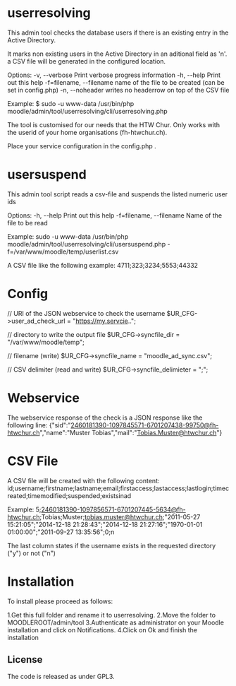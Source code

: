 # userresolving

This admin tool checks the database users if there is an existing entry in the Active Directory.

It marks non existing users in the Active Directory in an aditional field as 'n'.
a CSV file will be generated in the configured location.

Options:
-v, --verbose         	Print verbose progress information
-h, --help            	Print out this help
-f=filename, --filename	name of the file to be created (can be set in config.php)
-n, --noheader		  	writes no headerrow on top of the CSV file

Example:
\$ sudo -u www-data /usr/bin/php moodle/admin/tool/userresolving/cli/userresolving.php

The tool is customised for our needs that the HTW Chur. 
Only works with the userid of your home organisations (fh-htwchur.ch).

Place your service configuration in the config.php .

# usersuspend

This admin tool script reads a csv-file and suspends the listed numeric user ids

Options:
-h, --help            	Print out this help
-f=filename, --filename	Name of the file to be read


Example:
sudo -u www-data /usr/bin/php moodle/admin/tool/userresolving/cli/usersuspend.php -f=/var/www/moodle/temp/userlist.csv

A CSV file like the following example:
4711;323;3234;5553;44332


# Config

// URI of the JSON webservice to check the username
$UR_CFG->user_ad_check_url = "https://my.servcie..";

// directory to write the output file
$UR_CFG->syncfile_dir = "/var/www/moodle/temp";

// filename (write)
$UR_CFG->syncfile_name = "moodle_ad_sync.csv";

// CSV delimiter (read and write)
$UR_CFG->syncfile_delimieter = ";";

# Webservice
The webservice response of the check is a JSON response like the following line: 
{"sid":"2460181390-1097845571-6701207438-99750@fh-htwchur.ch","name":"Muster Tobias","mail":"Tobias.Muster@htwchur.ch"}

# CSV File
A CSV file will be created with the following content:
id;username;firstname;lastname;email;firstaccess;lastaccess;lastlogin;timecreated;timemodified;suspended;existsinad

Example:
5;2460181390-1097856571-6701207445-5634@fh-htwchur.ch;Tobias;Muster;tobias.muster@htwchur.ch;"2011-05-27 15:21:05";"2014-12-18 21:28:43";"2014-12-18 21:27:16";"1970-01-01 01:00:00";"2011-09-27 13:35:56";0;n

The last column states if the username exists in the requested directory ("y") or not ("n")

# Installation

To install please proceed as follows:

1.Get this full folder and rename it to userresolving.
2.Move the folder to MOODLEROOT/admin/tool
3.Authenticate as administrator on your Moodle installation and click on Notifications.
4.Click on Ok and finish the installation


## License

The code is released as under GPL3.

